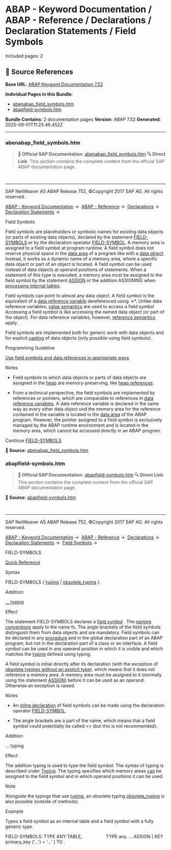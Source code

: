 # ABAP - Keyword Documentation / ABAP - Reference / Declarations / Declaration Statements / Field Symbols

Included pages: 2



## 🔗 Source References

**Base URL**: [ABAP Keyword Documentation 7.52](https://help.sap.com/doc/abapdocu_752_index_htm/7.52/en-US/index.htm)

**Individual Pages in this Bundle**:
- [abenabap_field_symbols.htm](https://help.sap.com/doc/abapdocu_752_index_htm/7.52/en-US/abenabap_field_symbols.htm)
- [abapfield-symbols.htm](https://help.sap.com/doc/abapdocu_752_index_htm/7.52/en-US/abapfield-symbols.htm)

**Bundle Contains**: 2 documentation pages
**Version**: ABAP 7.52
**Generated**: 2025-09-01T11:25:46.452Z

---

### abenabap_field_symbols.htm

> **📖 Official SAP Documentation**: [abenabap_field_symbols.htm](https://help.sap.com/doc/abapdocu_752_index_htm/7.52/en-US/abenabap_field_symbols.htm)
> **🔍 Direct Link**: This section contains the complete content from the official SAP ABAP documentation page.


  

* * *

SAP NetWeaver AS ABAP Release 752, ©Copyright 2017 SAP AG. All rights reserved.

[ABAP - Keyword Documentation](javascript:call_link\('abenabap.htm'\)) →  [ABAP - Reference](javascript:call_link\('abenabap_reference.htm'\)) →  [Declarations](javascript:call_link\('abendeclarations.htm'\)) →  [Declaration Statements](javascript:call_link\('abenabap_declarations.htm'\)) → 

Field Symbols

Field symbols are placeholders or symbolic names for existing data objects (or parts of existing data objects), declared by the statement [FIELD-SYMBOLS](javascript:call_link\('abapfield-symbols.htm'\)) or by the declaration operator [FIELD-SYMBOL](javascript:call_link\('abenfield-symbol_inline.htm'\)). A memory area is assigned to a field symbol at program runtime. A field symbol does not reserve physical space in the [data area](javascript:call_link\('abendata_area_glosry.htm'\) "Glossary Entry") of a program like with a [data object](javascript:call_link\('abendata_object_glosry.htm'\) "Glossary Entry"). Instead, it works as a dynamic name of a memory area, where a specific data object or part of an object is located. A field symbol can be used instead of data objects at operand positions of statements. When a statement of this type is executed, a memory area must be assigned to the field symbol by the statement [ASSIGN](javascript:call_link\('abapassign.htm'\)) or the addition ASSIGNING when [processing internal tables](javascript:call_link\('abentable_processing_statements.htm'\)).

Field symbols can point to almost any data object. A field symbol is the equivalent of a [data reference variable](javascript:call_link\('abendata_reference_variable_glosry.htm'\) "Glossary Entry") dereferenced using \->\*. Unlike data reference variables, [value semantics](javascript:call_link\('abenvalue_semantics_glosry.htm'\) "Glossary Entry") are used to access a field symbol Accessing a field symbol is like accessing the named data object (or part of the object). For data reference variables, however, [reference semantics](javascript:call_link\('abenreference_semantics_glosry.htm'\) "Glossary Entry") apply.

Field symbols are implemented both for generic work with data objects and for explicit [casting](javascript:call_link\('abencast_casting_glosry.htm'\) "Glossary Entry") of data objects (only possible using field symbols).

Programming Guideline

[Use field symbols and data references in appropriate ways](javascript:call_link\('abendyn_access_data_obj_guidl.htm'\) "Guideline")

Notes

-   Field symbols to which data objects or parts of data objects are assigned in the [heap](javascript:call_link\('abenheap_glosry.htm'\) "Glossary Entry") are memory-preserving, like [heap references](javascript:call_link\('abenheap_reference_glosry.htm'\) "Glossary Entry").

-   From a technical perspective, the field symbols are implemented by references or pointers, which are comparable to references in [data reference variables](javascript:call_link\('abendata_reference_variable_glosry.htm'\) "Glossary Entry"). A data reference variable is declared in the same way as every other data object und the memory area for the reference contained in the variable is located in the [data area](javascript:call_link\('abendata_area_glosry.htm'\) "Glossary Entry") of the ABAP program. However, the pointer assigned to a field symbol is exclusively managed by the ABAP runtime environment and is located in the memory area, which cannot be accessed directly in an ABAP program.

Continue
[FIELD-SYMBOLS](javascript:call_link\('abapfield-symbols.htm'\))



**📖 Source**: [abenabap_field_symbols.htm](https://help.sap.com/doc/abapdocu_752_index_htm/7.52/en-US/abenabap_field_symbols.htm)

### abapfield-symbols.htm

> **📖 Official SAP Documentation**: [abapfield-symbols.htm](https://help.sap.com/doc/abapdocu_752_index_htm/7.52/en-US/abapfield-symbols.htm)
> **🔍 Direct Link**: This section contains the complete content from the official SAP ABAP documentation page.


**📖 Source**: [abapfield-symbols.htm](https://help.sap.com/doc/abapdocu_752_index_htm/7.52/en-US/abapfield-symbols.htm)


  

* * *

SAP NetWeaver AS ABAP Release 752, ©Copyright 2017 SAP AG. All rights reserved.

[ABAP - Keyword Documentation](javascript:call_link\('abenabap.htm'\)) →  [ABAP - Reference](javascript:call_link\('abenabap_reference.htm'\)) →  [Declarations](javascript:call_link\('abendeclarations.htm'\)) →  [Declaration Statements](javascript:call_link\('abenabap_declarations.htm'\)) →  [Field Symbols](javascript:call_link\('abenabap_field_symbols.htm'\)) → 

FIELD-SYMBOLS

[Quick Reference](javascript:call_link\('abapfield-symbols_shortref.htm'\))

Syntax

FIELD-SYMBOLS <fs> *{* [typing](javascript:call_link\('abentyping_syntax.htm'\)) *|* [obsolete\_typing](javascript:call_link\('abapfield-symbols_obsolete_typing.htm'\)) *}*.

Addition:

[... typing](#!ABAP_ONE_ADD@1@)

Effect

The statement FIELD-SYMBOLS declares a [field symbol](javascript:call_link\('abenfield_symbol_glosry.htm'\) "Glossary Entry") <fs>. The [naming conventions](javascript:call_link\('abennaming_conventions.htm'\)) apply to the name fs. The angle brackets of the field symbols distinguish them from data objects and are mandatory. Field symbols can be declared in any [procedure](javascript:call_link\('abenprocedure_glosry.htm'\) "Glossary Entry") and in the global declaration part of an ABAP program, but not in the declaration part of a class or an interface. A field symbol can be used in any operand position in which it is visible and which matches the [typing](javascript:call_link\('abentyping.htm'\)) defined using typing.

A field symbol is initial directly after its declaration (with the exception of [obsolete typings without an explicit type](javascript:call_link\('abapfield-symbols_obsolete_typing.htm'\))), which means that it does not reference a memory area. A memory area must be assigned to it (normally using the statement [ASSIGN](javascript:call_link\('abapassign.htm'\))) before it can be used as an operand. Otherwise an exception is raised.

Notes

-   An [inline declaration](javascript:call_link\('abeninline_declaration_glosry.htm'\) "Glossary Entry") of field symbols can be made using the declaration operator [FIELD-SYMBOL](javascript:call_link\('abenfield-symbol_inline.htm'\)).
    
-   The angle brackets are a part of the name, which means that a field symbol could potentially be called <> (but this is not recommended).
    

Addition

... typing

Effect

The addition typing is used to type the field symbol. The syntax of typing is described under [Typing](javascript:call_link\('abentyping_syntax.htm'\)). The typing specifies which memory areas [can](javascript:call_link\('abentyping_check_general.htm'\)) be assigned to the field symbol and in which operand positions it can be used.

Note

Alongside the typings that use [typing](javascript:call_link\('abentyping_syntax.htm'\)), an obsolete typing [obsolete\_typing](javascript:call_link\('abapfield-symbols_obsolete_typing.htm'\)) is also possible (outside of methods).

Example

Types a field symbol <itab> as an internal table and a field symbol <wa> with a fully generic type.

FIELD-SYMBOLS: <itab> TYPE ANY TABLE,
               <wa>   TYPE any.
...
ASSIGN <itab>\[ KEY primary\_key ('...') = '...' \] TO <wa>.
